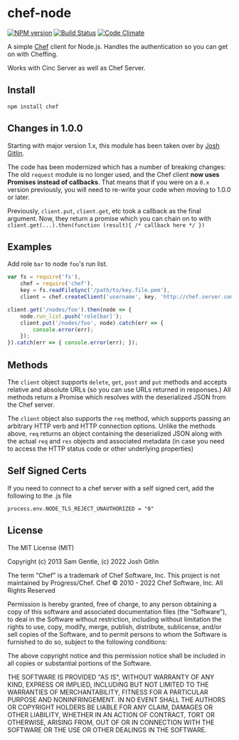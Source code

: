 # chef-node

[![NPM version](https://badge.fury.io/js/chef.png)](http://badge.fury.io/js/chef)
[![Build Status](https://travis-ci.org/sgentle/chef-node.png)](https://travis-ci.org/certara-jgitlin/chef-node)
[![Code Climate](https://codeclimate.com/github/sgentle/chef-node.png)](https://codeclimate.com/github/certara-jgitlin/chef-node)

A simple [Chef](http://www.opscode.com/chef/) client for Node.js. Handles the
authentication so you can get on with Cheffing.

Works with Cinc Server as well as Chef Server.

## Install

    npm install chef

## Changes in 1.0.0

Starting with major version 1.x, this module has been taken over by [Josh Gitlin](https://github.com/certara-jgitlin).

The code has been modernized which has a number of breaking changes: The old `request` module is no longer used,
and the Chef client **now uses Promises instead of callbacks**. That means that if you were on a `0.x` version
previously, you will need to re-write your code when moving to 1.0.0 or later.

Previously, `client.put`, `client.get`, etc took a callback as the final argument. Now, they return a promise
which you can chain on to with `client.get(...).then(function (result){ /* callback here */ })`

## Examples

Add role `bar` to node `foo`'s run list.

```javascript
var fs = require('fs'),
    chef = require('chef'),
    key = fs.readFileSync('/path/to/key.file.pem'),
    client = chef.createClient('username', key, 'http://chef.server.com:4000', '12.8.0');

client.get('/nodes/foo').then(node => {
    node.run_list.push('role[bar]');
    client.put('/nodes/foo', node).catch(err => {
        console.error(err);
    });
}).catch(err => { console.error(err); });
```

## Methods

The `client` object supports `delete`, `get`, `post` and `put` methods
and accepts relative and absolute URLs (so you can use URLs returned in
responses.) All methods return a Promise which resolves with the 
deserialized JSON from the Chef server.

The `client` object also supports the `req` method, which supports
passing an arbitrary HTTP verb and HTTP connection options. Unlike
the methods above, `req` returns an object containing the deserialized
JSON along with the actual `req` and `res` objects and associated
metadata (in case you need to access the HTTP status code or other
underlying properties)

## Self Signed Certs

If you need to connect to a chef server with a self signed cert, add the following to the .js file

    process.env.NODE_TLS_REJECT_UNAUTHORIZED = "0"

## License

The MIT License (MIT)

Copyright (c) 2013 Sam Gentle, (c) 2022 Josh Gitlin

The term "Chef" is a trademark of Chef Software, Inc.
This project is not maintained by Progress/Chef.
Chef © 2010 - 2022 Chef Software, Inc. All Rights Reserved

Permission is hereby granted, free of charge, to any person obtaining a copy
of this software and associated documentation files (the "Software"), to deal
in the Software without restriction, including without limitation the rights
to use, copy, modify, merge, publish, distribute, sublicense, and/or sell
copies of the Software, and to permit persons to whom the Software is
furnished to do so, subject to the following conditions:

The above copyright notice and this permission notice shall be included in
all copies or substantial portions of the Software.

THE SOFTWARE IS PROVIDED "AS IS", WITHOUT WARRANTY OF ANY KIND, EXPRESS OR
IMPLIED, INCLUDING BUT NOT LIMITED TO THE WARRANTIES OF MERCHANTABILITY,
FITNESS FOR A PARTICULAR PURPOSE AND NONINFRINGEMENT. IN NO EVENT SHALL THE
AUTHORS OR COPYRIGHT HOLDERS BE LIABLE FOR ANY CLAIM, DAMAGES OR OTHER
LIABILITY, WHETHER IN AN ACTION OF CONTRACT, TORT OR OTHERWISE, ARISING FROM,
OUT OF OR IN CONNECTION WITH THE SOFTWARE OR THE USE OR OTHER DEALINGS IN
THE SOFTWARE.
